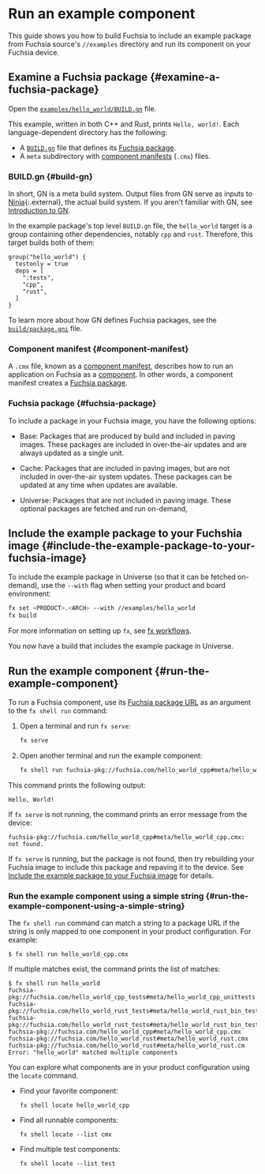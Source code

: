 
# Run an example component

This guide shows you how to build Fuchsia to include an example package
from Fuchsia source's `//examples` directory and run its component
on your Fuchsia device.

## Examine a Fuchsia package {#examine-a-fuchsia-package}

Open the [`examples/hello_world/BUILD.gn`](/examples/hello_world/BUILD.gn) file.

This example, written in both C++ and Rust, prints `Hello, world!`. Each
language-dependent directory has the following:

*  A [`BUILD.gn`](#build-gn) file that defines its [Fuchsia package](#fuchsia-package).
*  A `meta` subdirectory with [component manifests](#component-manifest) (`.cmx`) files.

### BUILD.gn {#build-gn}

In short, GN is a meta build system. Output files from GN serve as inputs to
[Ninja](https://ninja-build.org/){:.external}, the actual build system.
If you aren't familiar with GN, see
[Introduction to GN](/docs/concepts/build_system/intro.md).

In the example package's top level `BUILD.gn` file,
the `hello_world` target is a group containing other dependencies,
notably `cpp` and `rust`. Therefore, this target builds both of them:

```uglyprint
group("hello_world") {
  testonly = true
  deps = [
    ":tests",
    "cpp",
    "rust",
  ]
}
```

To learn more about how GN defines Fuchsia packages,
see the [`build/package.gni`](/build/package.gni) file.

### Component manifest {#component-manifest}

A `.cmx` file, known as a
[component manifest](/docs/glossary.md#component-manifest), describes how to run
an application on Fuchsia as a [component](/docs/glossary.md#component). In
other words, a component manifest creates a [Fuchsia package](/docs/glossary.md#fuchsia-package).

### Fuchsia package {#fuchsia-package}

To include a package in your Fuchsia image, you have the following options:

*   Base: Packages that are produced by build and included in paving images.
    These packages are included in over-the-air updates and are always updated as a
    single unit.

*   Cache: Packages that are included in paving images, but are not included in
    over-the-air system updates. These packages can be updated at any time
    when updates are available.

*   Universe: Packages that are not included in paving image. These
    optional packages are fetched and run on-demand,


## Include the example package to your Fuchshia image {#include-the-example-package-to-your-fuchsia-image}

To include the example package in Universe (so that it can be fetched on-demand),
use the `--with` flag when setting your product and board environment:

```sh
fx set <PRODUCT>.<ARCH> --with //examples/hello_world
fx build
```

For more information on setting up `fx`, see [fx workflows](/docs/development/build/fx.md).

You now have a build that includes the example package in Universe.

## Run the example component {#run-the-example-component}

To run a Fuchsia component, use its
[Fuchsia package URL](/docs/glossary.md#fuchsia-pkg-url) as an argument
to the `fx shell run` command:

1.  Open a terminal and run `fx serve`:

    ```sh
    fx serve
    ```

1.  Open another terminal and run the example component:

    ```sh
    fx shell run fuchsia-pkg://fuchsia.com/hello_world_cpp#meta/hello_world_cpp.cmx
    ```

This command prints the following output:

```uglyprint
Hello, World!
```

If `fx serve` is not running, the command prints an error message from
the device:

```uglyprint
fuchsia-pkg://fuchsia.com/hello_world_cpp#meta/hello_world_cpp.cmx: not found.
```

If `fx serve` is running, but the package is not found,
then try rebuilding your Fuchsia image to include this package
and repaving it to the device. See
[Include the example package to your Fuchsia image](#include-the-example-package-to-your-Fuchsia-image)
for details.

### Run the example component using a simple string {#run-the-example-component-using-a-simple-string}

The `fx shell run` command can match a string to a package URL
if the string is only mapped to one component
in your product configuration. For example:

```uglyprint
$ fx shell run hello_world_cpp.cmx
```

If multiple matches exist, the command prints the list of matches:

```uglyprint
$ fx shell run hello_world
fuchsia-pkg://fuchsia.com/hello_world_cpp_tests#meta/hello_world_cpp_unittests.cmx
fuchsia-pkg://fuchsia.com/hello_world_rust_tests#meta/hello_world_rust_bin_test.cm
fuchsia-pkg://fuchsia.com/hello_world_rust_tests#meta/hello_world_rust_bin_test.cmx
fuchsia-pkg://fuchsia.com/hello_world_cpp#meta/hello_world_cpp.cmx
fuchsia-pkg://fuchsia.com/hello_world_rust#meta/hello_world_rust.cmx
fuchsia-pkg://fuchsia.com/hello_world_rust#meta/hello_world_rust.cm
Error: "hello_world" matched multiple components
```

You can explore what components are in your product configuration using the
`locate` command.

*   Find your favorite component:

    ```
    fx shell locate hello_world_cpp
    ```

*   Find all runnable components:

    ```
    fx shell locate --list cmx
    ```

*   Find multiple test components:

    ```
    fx shell locate --list test
    ```
